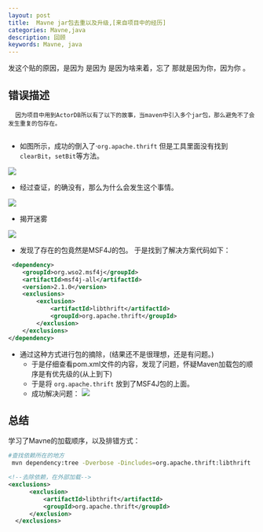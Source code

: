 ```yaml
---
layout: post
title:  Mavne jar包去重以及升级,[来自项目中的经历]
categories: Mavne,java
description: 回顾
keywords: Mavne, java
---
```



发这个贴的原因，是因为 是因为 是因为啥来着，忘了 那就是因为你，因为你 。


## 错误描述

```text
  因为项目中用到ActorDB所以有了以下的故事，当maven中引入多个jar包，那么避免不了会发生重复的包存在。
 
```
* 如图所示，成功的倒入了·`org.apache.thrift`
  但是工具里面没有找到 `clearBit`，`setBit`等方法。

![](https://112firshme11224.test.upcdn.net/blog/QQ20170708-002142@2x.png)


* 经过查证，的确没有，那么为什么会发生这个事情。

 ![](https://112firshme11224.test.upcdn.net/blog/error.png)
 
 
* 揭开迷雾
    
 ![](https://112firshme11224.test.upcdn.net/blog/success-geterror.png)
 
 * 发现了存在的包竟然是MSF4J的包。
   于是找到了解决方案代码如下：
   
  ```xml
   <dependency>
      <groupId>org.wso2.msf4j</groupId>
      <artifactId>msf4j-all</artifactId>
      <version>2.1.0</version>
      <exclusions>
          <exclusion>
              <artifactId>libthrift</artifactId>
              <groupId>org.apache.thrift</groupId>
          </exclusion>
      </exclusions>
  </dependency>
  ```
  
 * 通过这种方式进行包的摘除，(结果还不是很理想，还是有问题。)
   * 于是仔细查看pom.xml文件的内容，发现了问题，怀疑Maven加载包的顺序是有优先级的(从上到下)
   * 于是将 `org.apache.thrift` 放到了MSF4J包的上面。
   * 成功解决问题：
   ![](https://112firshme11224.test.upcdn.net/blog/th3.png)
   
## 总结
   学习了Mavne的加载顺序，以及排错方式：
```bash
#查找依赖所在的地方
 mvn dependency:tree -Dverbose -Dincludes=org.apache.thrift:libthrift
```

```xml
<!--去除依赖，在外部加载-->
<exclusions>
      <exclusion>
          <artifactId>libthrift</artifactId>
          <groupId>org.apache.thrift</groupId>
      </exclusion>
  </exclusions>
```


